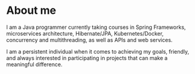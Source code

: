 # About me
I am a Java programmer currently taking courses in Spring Frameworks, microservices architecture, Hibernate/JPA, Kubernetes/Docker, concurrency and multithreading, as well as APIs and web services.

I am a persistent individual when it comes to achieving my goals, friendly, and always interested in participating in projects that can make a meaningful difference.
